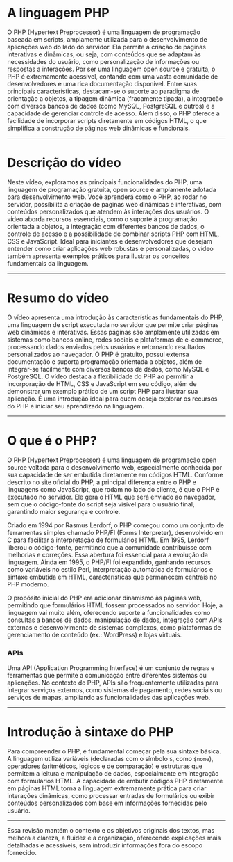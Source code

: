# A linguagem PHP

O PHP (Hypertext Preprocessor) é uma linguagem de programação baseada em scripts, amplamente utilizada para o desenvolvimento de aplicações web do lado do servidor. Ela permite a criação de páginas interativas e dinâmicas, ou seja, com conteúdos que se adaptam às necessidades do usuário, como personalização de informações ou respostas a interações. Por ser uma linguagem open source e gratuita, o PHP é extremamente acessível, contando com uma vasta comunidade de desenvolvedores e uma rica documentação disponível. Entre suas principais características, destacam-se o suporte ao paradigma de orientação a objetos, a tipagem dinâmica (fracamente tipada), a integração com diversos bancos de dados (como MySQL, PostgreSQL e outros) e a capacidade de gerenciar controle de acesso. Além disso, o PHP oferece a facilidade de incorporar scripts diretamente em códigos HTML, o que simplifica a construção de páginas web dinâmicas e funcionais.

---

# Descrição do vídeo

Neste vídeo, exploramos as principais funcionalidades do PHP, uma linguagem de programação gratuita, open source e amplamente adotada para desenvolvimento web. Você aprenderá como o PHP, ao rodar no servidor, possibilita a criação de páginas web dinâmicas e interativas, com conteúdos personalizados que atendem às interações dos usuários. O vídeo aborda recursos essenciais, como o suporte à programação orientada a objetos, a integração com diferentes bancos de dados, o controle de acesso e a possibilidade de combinar scripts PHP com HTML, CSS e JavaScript. Ideal para iniciantes e desenvolvedores que desejam entender como criar aplicações web robustas e personalizadas, o vídeo também apresenta exemplos práticos para ilustrar os conceitos fundamentais da linguagem.

---

# Resumo do vídeo

O vídeo apresenta uma introdução às características fundamentais do PHP, uma linguagem de script executada no servidor que permite criar páginas web dinâmicas e interativas. Essas páginas são amplamente utilizadas em sistemas como bancos online, redes sociais e plataformas de e-commerce, processando dados enviados pelos usuários e retornando resultados personalizados ao navegador. O PHP é gratuito, possui extensa documentação e suporta programação orientada a objetos, além de integrar-se facilmente com diversos bancos de dados, como MySQL e PostgreSQL. O vídeo destaca a flexibilidade do PHP ao permitir a incorporação de HTML, CSS e JavaScript em seu código, além de demonstrar um exemplo prático de um script PHP para ilustrar sua aplicação. É uma introdução ideal para quem deseja explorar os recursos do PHP e iniciar seu aprendizado na linguagem.

---

# O que é o PHP?

O PHP (Hypertext Preprocessor) é uma linguagem de programação open source voltada para o desenvolvimento web, especialmente conhecida por sua capacidade de ser embutida diretamente em códigos HTML. Conforme descrito no site oficial do PHP, a principal diferença entre o PHP e linguagens como JavaScript, que rodam no lado do cliente, é que o PHP é executado no servidor. Ele gera o HTML que será enviado ao navegador, sem que o código-fonte do script seja visível para o usuário final, garantindo maior segurança e controle.

Criado em 1994 por Rasmus Lerdorf, o PHP começou como um conjunto de ferramentas simples chamado PHP/FI (Forms Interpreter), desenvolvido em C para facilitar a interpretação de formulários HTML. Em 1995, Lerdorf liberou o código-fonte, permitindo que a comunidade contribuísse com melhorias e correções. Essa abertura foi essencial para a evolução da linguagem. Ainda em 1995, o PHP/FI foi expandido, ganhando recursos como variáveis no estilo Perl, interpretação automática de formulários e sintaxe embutida em HTML, características que permanecem centrais no PHP moderno.

O propósito inicial do PHP era adicionar dinamismo às páginas web, permitindo que formulários HTML fossem processados no servidor. Hoje, a linguagem vai muito além, oferecendo suporte a funcionalidades como consultas a bancos de dados, manipulação de dados, integração com APIs externas e desenvolvimento de sistemas complexos, como plataformas de gerenciamento de conteúdo (ex.: WordPress) e lojas virtuais.

### APIs

Uma API (Application Programming Interface) é um conjunto de regras e ferramentas que permite a comunicação entre diferentes sistemas ou aplicações. No contexto do PHP, APIs são frequentemente utilizadas para integrar serviços externos, como sistemas de pagamento, redes sociais ou serviços de mapas, ampliando as funcionalidades das aplicações web.

---

# Introdução à sintaxe do PHP

Para compreender o PHP, é fundamental começar pela sua sintaxe básica. A linguagem utiliza variáveis (declaradas com o símbolo `$`, como `$nome`), operadores (aritméticos, lógicos e de comparação) e estruturas que permitem a leitura e manipulação de dados, especialmente em integração com formulários HTML. A capacidade de embutir códigos PHP diretamente em páginas HTML torna a linguagem extremamente prática para criar interações dinâmicas, como processar entradas de formulários ou exibir conteúdos personalizados com base em informações fornecidas pelo usuário.

---

Essa revisão mantém o contexto e os objetivos originais dos textos, mas melhora a clareza, a fluidez e a organização, oferecendo explicações mais detalhadas e acessíveis, sem introduzir informações fora do escopo fornecido.
